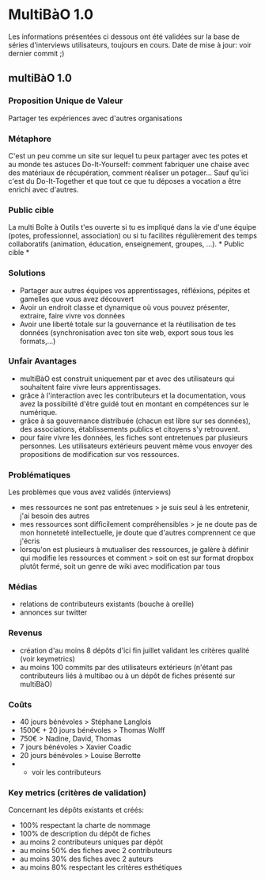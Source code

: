 # MultiBàO 1.0 

Les informations présentées ci dessous ont été validées sur la base de séries d'interviews utilisateurs, toujours en cours.
Date de mise à jour: voir dernier commit ;) 

## multiBàO 1.0

### Proposition Unique de Valeur 

Partager tes expériences avec d'autres organisations

### Métaphore 

C'est un peu comme un site sur lequel tu peux partager avec tes potes et au monde tes astuces Do-It-Yourself: comment fabriquer une chaise avec des matériaux de récupération, comment réaliser un potager... Sauf qu'ici c'est du Do-It-Together et que tout ce que tu déposes a vocation a être enrichi avec d'autres.

### Public cible 

La multi Boîte à Outils t'es ouverte si tu es impliqué dans la vie d'une équipe (potes, professionnel, association) ou si tu facilites régulièrement des temps collaboratifs (animation, éducation, enseignement, groupes, ...). * Public cible * 

### Solutions 

* Partager aux autres équipes vos apprentissages, réfléxions, pépites et gamelles que vous avez découvert
* Avoir un endroit classe et dynamique où vous pouvez présenter, extraire, faire vivre vos données
* Avoir une liberté totale sur la gouvernance et la réutilisation de tes données (synchronisation avec ton site web, export sous tous les formats,...)

### Unfair Avantages 

* multiBàO est construit uniquement par et avec des utilisateurs qui souhaitent faire vivre leurs apprentissages.
* grâce à l'interaction avec les contributeurs et la documentation, vous avez la possibilité d'être guidé tout en montant en compétences sur le numérique.
* grâce à sa gouvernance distribuée (chacun est libre sur ses données), des associations, établissements publics et citoyens s'y retrouvent.
* pour faire vivre les données, les fiches sont entretenues par plusieurs personnes. Les utilisateurs extérieurs peuvent même vous envoyer des propositions de modification sur vos ressources. 

### Problématiques 

Les problèmes que vous avez validés (interviews)

* mes ressources ne sont pas entretenues > je suis seul à les entretenir, j'ai besoin des autres
* mes ressources sont difficilement compréhensibles > je ne doute pas de mon honneteté intellectuelle, je doute que d'autres comprennent ce que j'écris 
* lorsqu'on est plusieurs à mutualiser des ressources, je galère à définir qui modifie les ressources et comment > soit on est sur format dropbox plutôt fermé, soit un genre de wiki avec modification par tous

### Médias

* relations de contributeurs existants (bouche à oreille)
* annonces sur twitter

### Revenus

* création d'au moins 8 dépôts d'ici fin juillet validant les critères qualité (voir keymetrics)
* au moins 100 commits par des utilisateurs extérieurs (n'étant pas contributeurs liés à multibao ou à un dépôt de fiches présenté sur multiBàO)

### Coûts

* 40 jours bénévoles > Stéphane Langlois
* 1500€ + 20 jours bénévoles > Thomas Wolff
* 750€ > Nadine, David, Thomas
* 7 jours bénévoles > Xavier Coadic
* 20 jours bénévoles > Louise Berrotte 
* + voir les contributeurs

### Key metrics (critères de validation)

Concernant les dépôts existants et créés:
* 100% respectant la charte de nommage 
* 100% de description du dépôt de fiches
* au moins 2 contributeurs uniques par dépôt
* au moins 50% des fiches avec 2 contributeurs
* au moins 30% des fiches avec 2 auteurs
* au moins 80% respectant les critères esthétiques
